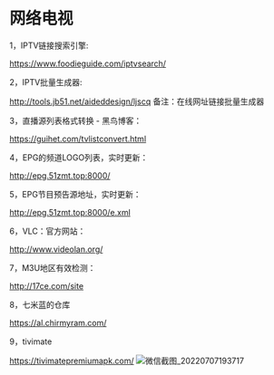 # 网络电视

1，IPTV链接搜索引擎:

https://www.foodieguide.com/iptvsearch/

2，IPTV批量生成器:

http://tools.jb51.net/aideddesign/ljscq
 备注：在线网址链接批量生成器

3，直播源列表格式转换 - 黑鸟博客：

https://guihet.com/tvlistconvert.html

4，EPG的频道LOGO列表，实时更新：

http://epg.51zmt.top:8000/

5，EPG节目预告源地址，实时更新：

http://epg.51zmt.top:8000/e.xml

6，VLC：官方网站：

http://www.videolan.org/

7，M3U地区有效检测：

http://17ce.com/site

8，七米蓝的仓库

https://al.chirmyram.com/

9，tivimate

https://tivimatepremiumapk.com/
![微信截图_20220707193717](https://user-images.githubusercontent.com/95155750/177767042-0e723745-7a5a-4d05-a1ce-bc2c55760692.png)
